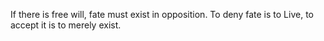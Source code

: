 If there is free will, fate must exist in opposition. To deny fate is to Live, to accept it is to merely exist.